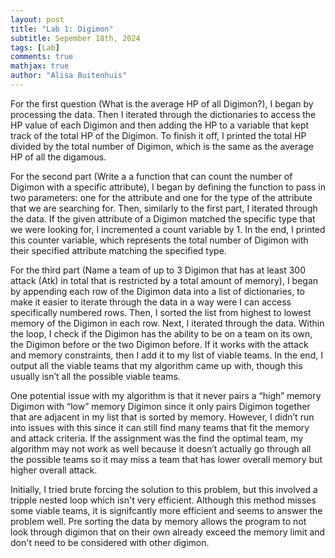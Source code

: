 ```yaml
---
layout: post
title: "Lab 1: Digimon"
subtitle: Sepember 18th, 2024
tags: [Lab]
comments: true
mathjax: true
author: "Alisa Buitenhuis"
---
```


For the first question (What is the average HP of all Digimon?), I began by processing the data. Then I iterated through the dictionaries to access the HP value of each Digimon and then adding the HP to a variable that kept track of the total HP of the Digimon. To finish it off, I printed the total HP divided by the total number of Digimon, which is the same as the average HP of all the digamous. 

For the second part (Write a a function that can count the number of Digimon with a specific attribute), I began by defining the function to pass in two parameters: one for the attribute and one for the type of the attribute that we are searching for. Then, similarly to the first part, I iterated through the data. If the given attribute of a Digimon matched the specific type that we were looking for, I incremented a count variable by 1. In the end, I printed this counter variable, which represents the total number of Digimon with their specified attribute matching the specified type. 

For the third part (Name a team of up to 3 Digimon that has at least 300 attack (Atk) in total that is restricted by a total amount of memory), I began by appending each row of the Digimon data into a list of dictionaries, to make it easier to iterate through the data in a way were I can access specifically numbered rows. Then, I sorted the list from highest to lowest memory of the Digimon in each row. Next, I iterated through the data. Within the loop,  I check if the Digimon has the ability to be on a team on its own, the Digimon before or the two Digimon before. If it works with the attack and memory constraints, then I add it to my list of viable teams. In the end, I output all the viable teams that my algorithm came up with, though this usually isn’t all the possible viable teams. 

One potential issue with my algorithm is that it never pairs a “high” memory Digimon with “low” memory Digimon since it only pairs Digimon together that are adjacent in my list that is sorted by memory. However, I didn’t run into issues with this since it can still find many teams that fit the memory and attack criteria. If the assignment was the find the optimal team, my algorithm may not work as well because it doesn’t actually go through all the possible teams so it may miss a team that has lower  overall memory but higher overall attack. 

Initially, I tried brute forcing the solution to this problem, but this involved a tripple nested loop which isn't very efficient. Although this method misses some viable teams, it is signifcantly more efficient and seems to answer the problem well. Pre sorting the data by memory allows the program to not look through digimon that on their own already exceed the memory limit and don't need to be considered with other digimon. 
